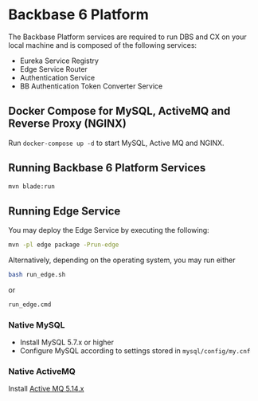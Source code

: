 # Backbase 6 Platform

The Backbase Platform services are required to run DBS and CX on your local machine and is composed of the following services:

- Eureka Service Registry
- Edge Service Router
- Authentication Service
- BB Authentication Token Converter Service


## Docker Compose for MySQL, ActiveMQ and Reverse Proxy (NGINX)

Run `docker-compose up -d` to start MySQL, Active MQ and NGINX.


## Running Backbase 6 Platform Services

```bash
mvn blade:run
```

## Running Edge Service

You may deploy the Edge Service by executing the following:
```bash
mvn -pl edge package -Prun-edge
```

Alternatively, depending on the operating system, you may run either
```bash
bash run_edge.sh
```
or
```bash
run_edge.cmd
```


### Native MySQL

* Install MySQL 5.7.x or higher
* Configure MySQL according to settings stored in `mysql/config/my.cnf`


### Native ActiveMQ

Install [Active MQ 5.14.x](http://activemq.apache.org/activemq-5145-release.html)